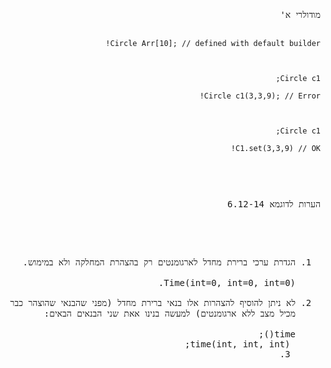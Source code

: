 <br />
<br />
<br />
<br />
<br /><br />

<pre dir='rtl'>




מודולרי א'<br>
<pre><code>Circle Arr[10]; // defined with default builder!<br>
<br>
Circle c1;<br>
Circle c1(3,3,9); // Error!<br>
<br>
Circle c1;<br>
C1.set(3,3,9) // OK!<br>
</code></pre>
הערות לדוגמא 6.12-14<br>
<br>
1.	הגדרת ערכי ברירת מחדל לארגומנטים רק בהצהרת המחלקה ולא במימוש.<br>
Time(int=0, int=0, int=0).<br>
2.	לא ניתן להוסיף להצהרות אלו בנאי ברירת מחדל (מפני שהבנאי שהוצהר כבר מכיל מצב ללא ארגומנטים) למעשה בנינו אאת שני הבנאים הבאים:<br>
time();<br>
time(int, int, int);<br>
3.<br>
<br>
<br>
<br>
<br>
<br>
</pre>